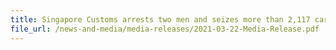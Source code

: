 ```yaml
---
title: Singapore Customs arrests two men and seizes more than 2,117 cartons of duty-unpaid cigarettes
file_url: /news-and-media/media-releases/2021-03-22-Media-Release.pdf
---
```


